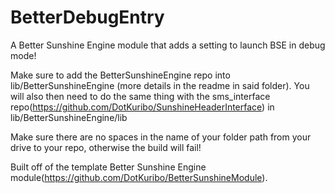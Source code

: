 # BetterDebugEntry
A Better Sunshine Engine module that adds a setting to launch BSE in debug mode!

Make sure to add the BetterSunshineEngine repo into lib/BetterSunshineEngine (more details in the readme in said folder). You will also then need to do the same thing with the sms_interface repo(https://github.com/DotKuribo/SunshineHeaderInterface) in lib/BetterSunshineEngine/lib

Make sure there are no spaces in the name of your folder path from your drive to your repo, otherwise the build will fail!

Built off of the template Better Sunshine Engine module(https://github.com/DotKuribo/BetterSunshineModule).
